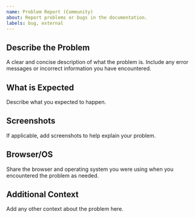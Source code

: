 ```yaml
---
name: Problem Report (Community)
about: Report problems or bugs in the documentation. 
labels: bug, external
---
```


## Describe the Problem
A clear and concise description of what the problem is. Include any error messages or incorrect information you have encountered.

## What is Expected
Describe what you expected to happen.

## Screenshots
If applicable, add screenshots to help explain your problem.

## Browser/OS
Share the browser and operating system you were using when you encountered the problem as needed.

## Additional Context
Add any other context about the problem here.
